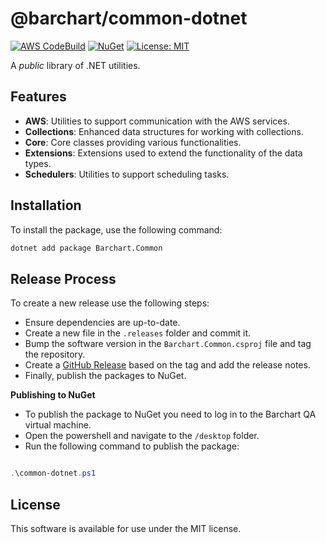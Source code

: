 # @barchart/common-dotnet

[![AWS CodeBuild](https://codebuild.us-east-1.amazonaws.com/badges?uuid=eyJlbmNyeXB0ZWREYXRhIjoiemRtQmdCR0VoRkJuQzVYTGwybDh6RVhuWGtrRWpVaUdDUS9XNjZtQTZrSUNRek1CTW0yOVZnQUdFWFB3K0NuOFk3R0lYUW85YlZwOWJmdG15TVpmUlZ3PSIsIml2UGFyYW1ldGVyU3BlYyI6InF6SEpMVGVnc3dkay84ZXAiLCJtYXRlcmlhbFNldFNlcmlhbCI6MX0%3D&branch=main)](https://github.com/barchart/common-dotnet)
[![NuGet](https://img.shields.io/nuget/v/Barchart.Common)](https://www.nuget.org/packages/Barchart.Common)
[![License: MIT](https://img.shields.io/badge/License-MIT-yellow.svg)](https://opensource.org/licenses/MIT)

A _public_ library of .NET utilities.

## Features

- **AWS**: Utilities to support communication with the AWS services.
- **Collections**: Enhanced data structures for working with collections.
- **Core**: Core classes providing various functionalities.
- **Extensions**: Extensions used to extend the functionality of the data types.
- **Schedulers**: Utilities to support scheduling tasks.

## Installation

To install the package, use the following command:

```sh
dotnet add package Barchart.Common
```

## Release Process

To create a new release use the following steps:

* Ensure dependencies are up-to-date.
* Create a new file in the ```.releases``` folder and commit it.
* Bump the software version in the ```Barchart.Common.csproj``` file and tag the repository.
* Create a [GitHub Release](https://github.com/barchart/common-dotnet/releases) based on the tag and add the release notes.
* Finally, publish the packages to NuGet.

**Publishing to NuGet**

* To publish the package to NuGet you need to log in to the Barchart QA virtual machine.
* Open the powershell and navigate to the ```/desktop``` folder.
* Run the following command to publish the package:

```powershell

.\common-dotnet.ps1

```

## License

This software is available for use under the MIT license.
